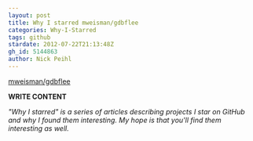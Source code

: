 ```yaml
---
layout: post
title: Why I starred mweisman/gdbflee
categories: Why-I-Starred
tags: github
stardate: 2012-07-22T21:13:48Z
gh_id: 5144863
author: Nick Peihl
---
```


[mweisman/gdbflee](https://github.com/mweisman/gdbflee)

**WRITE CONTENT**

*"Why I starred" is a series of articles describing projects I star on GitHub and why I found them interesting. My hope is that you'll find them interesting as well.*


